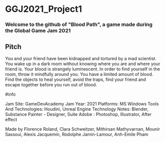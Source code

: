 # GGJ2021_Project1

### Welcome to the github of "Blood Path", a game made during the Global Game Jam 2021


## Pitch 

You and your friend have been kidnapped and tortured by a mad scientist. You wake up in a dark room without knowing where you are and where your friend is. Your blood is strangely luminescent. In order to find yourself in the room, throw it mindfully around you. You have a limited amount of blood. Find the objects to heal yourself, avoid the traps, find your friend and escape together before you run out of blood.

#info

Jam Site: 
GameDevAcademy
Jam Year: 
2021
Platforms: 
MS Windows
Tools And Technologies: 
Houdini, Unreal Engine
Technology Notes: 
Blender, Substance Painter - Designer, Suite Adobe : Photoshop, Illustrator, After effect


Made by Florence Roland, Clara Schweitzer, Mithirsan Mathyvarnan, Mounir Sassoui, Alexis Jacquemin, Rodolphe Jamin-Lamour, Anh-Emile Pham

